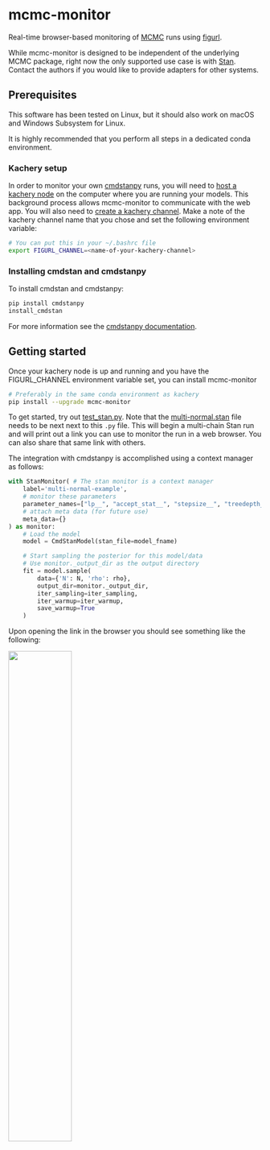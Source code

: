 # mcmc-monitor

Real-time browser-based monitoring of [MCMC](https://en.wikipedia.org/wiki/Markov_chain_Monte_Carlo) runs using [figurl](https://github.com/magland/figurl).

While mcmc-monitor is designed to be independent of the underlying MCMC package, right now the only supported use case is with [Stan](https://mc-stan.org/). Contact the authors if you would like to provide adapters for other systems.

## Prerequisites

This software has been tested on Linux, but it should also work on macOS and Windows Subsystem for Linux.

It is highly recommended that you perform all steps in a dedicated conda environment.

### Kachery setup

In order to monitor your own [cmdstanpy](https://github.com/stan-dev/cmdstanpy/blob/develop/README.md) runs, you will need to [host a kachery node](https://github.com/kacheryhub/kachery-doc/blob/main/doc/hostKacheryNode.md) on the computer where you are running your models. This background process allows mcmc-monitor to communicate with the web app. You will also need to [create a kachery channel](https://github.com/kacheryhub/kachery-doc/blob/main/doc/createKacheryChannel.md). Make a note of the kachery channel name that you chose and set the following environment variable:

```bash
# You can put this in your ~/.bashrc file
export FIGURL_CHANNEL=<name-of-your-kachery-channel>
```

### Installing cmdstan and cmdstanpy

To install cmdstan and cmdstanpy:

```bash
pip install cmdstanpy
install_cmdstan
```

For more information see the [cmdstanpy documentation](https://mc-stan.org/cmdstanpy/).

## Getting started

Once your kachery node is up and running and you have the FIGURL_CHANNEL environment variable set, you can install mcmc-monitor

```bash
# Preferably in the same conda environment as kachery
pip install --upgrade mcmc-monitor
```

To get started, try out [test_stan.py](./examples/test_stan.py). Note that the [multi-normal.stan](./examples/multi-normal.stan) file needs to be next next to this `.py` file. This will begin a multi-chain Stan run and will print out a link you can use to monitor the run in a web browser. You can also share that same link with others.

The integration with cmdstanpy is accomplished using a context manager as follows:

```python
with StanMonitor( # The stan monitor is a context manager
    label='multi-normal-example',
    # monitor these parameters
    parameter_names=["lp__", "accept_stat__", "stepsize__", "treedepth__", "n_leapfrog__", "divergent__", "energy__"],
    # attach meta data (for future use)
    meta_data={}
) as monitor:
    # Load the model
    model = CmdStanModel(stan_file=model_fname)

    # Start sampling the posterior for this model/data
    # Use monitor._output_dir as the output directory
    fit = model.sample(
        data={'N': N, 'rho': rho},
        output_dir=monitor._output_dir,
        iter_sampling=iter_sampling,
        iter_warmup=iter_warmup,
        save_warmup=True
    )
```

Upon opening the link in the browser you should see something like the following:

<img src="https://user-images.githubusercontent.com/3679296/136562536-6ede4ef1-a78c-487b-93dc-50a3057d5e97.png" width="50%" height="50%" />

